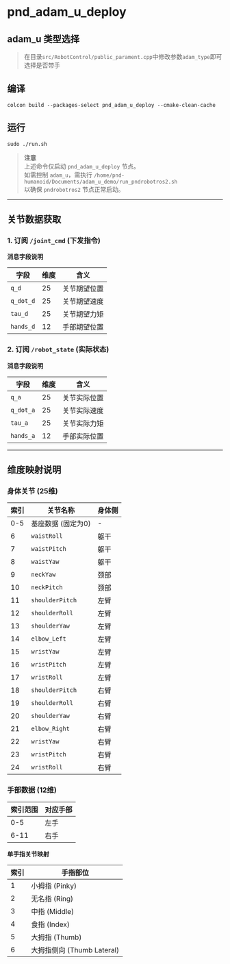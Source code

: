 # pnd_adam_u_deploy

## adam_u 类型选择

> 在目录`src/RobotControl/public_parament.cpp`中修改参数`adam_type`即可选择是否带手
>
## 编译

```shell
colcon build --packages-select pnd_adam_u_deploy --cmake-clean-cache
```

## 运行

```shell
sudo ./run.sh
```

> **注意**  
> 上述命令仅启动 `pnd_adam_u_deploy` 节点。  
> 如需控制 `adam_u`，需执行 `/home/pnd-humanoid/Documents/adam_u_demo/run_pndrobotros2.sh`  
> 以确保 `pndrobotros2` 节点正常启动。

---

## 关节数据获取

### 1. 订阅 `/joint_cmd` (下发指令)

**消息字段说明**  

| 字段 | 维度 | 含义 |
|------------|------|------------------|
| `q_d` | 25 | 关节期望位置 |
| `q_dot_d` | 25 | 关节期望速度 |
| `tau_d` | 25 | 关节期望力矩 |
| `hands_d` | 12 | 手部期望位置 |

### 2. 订阅 `/robot_state` (实际状态)

**消息字段说明**  

| 字段 | 维度 | 含义 |
|------------|------|------------------|
| `q_a` | 25 | 关节实际位置 |
| `q_dot_a` | 25 | 关节实际速度 |
| `tau_a` | 25 | 关节实际力矩 |
| `hands_a` | 12 | 手部实际位置 |

---

## 维度映射说明

### 身体关节 (25维)

| 索引 | 关节名称           | 身体侧 |
| ---- | ------------------ | ------ |
| 0-5  | 基座数据 (固定为0) | -      |
| 6    | `waistRoll`        | 躯干   |
| 7    | `waistPitch`       | 躯干   |
| 8    | `waistYaw`         | 躯干   |
| 9    | `neckYaw`          | 颈部   |
| 10   | `neckPitch`        | 颈部   |
| 11   | `shoulderPitch`    | 左臂   |
| 12   | `shoulderRoll`     | 左臂   |
| 13   | `shoulderYaw`      | 左臂   |
| 14   | `elbow_Left`       | 左臂   |
| 15   | `wristYaw`         | 左臂   |
| 16   | `wristPitch`       | 左臂   |
| 17   | `wristRoll`        | 左臂   |
| 18   | `shoulderPitch`    | 右臂   |
| 19   | `shoulderRoll`     | 右臂   |
| 20   | `shoulderYaw`      | 右臂   |
| 21   | `elbow_Right`      | 右臂   |
| 22   | `wristYaw`         | 右臂   |
| 23   | `wristPitch`       | 右臂   |
| 24   | `wristRoll`        | 右臂   |

### 手部数据 (12维)

| 索引范围 | 对应手部 |
| -------- | -------- |
| 0-5      | 左手     |
| 6-11     | 右手     |

**单手指关节映射**  

| 索引 | 手指部位 |
|------|------------------|
| 1 | 小拇指 (Pinky) |
| 2 | 无名指 (Ring) |
| 3 | 中指 (Middle) |
| 4 | 食指 (Index) |
| 5 | 大拇指 (Thumb) |
| 6 | 大拇指侧向 (Thumb Lateral) |
